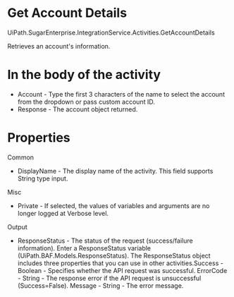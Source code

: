 ﻿# Get Account Details

UiPath.SugarEnterprise.IntegrationService.Activities.GetAccountDetails

Retrieves an account's information.

# In the body of the activity

* Account - Type the first 3 characters of the name to select the account from the dropdown or pass custom account ID.
* Response - The account object returned.

# Properties

Common

* DisplayName - The display name of the activity. This field supports String type input.

Misc

* Private - If selected, the values of variables and arguments are no longer logged at Verbose level.

Output

* ResponseStatus - The status of the request (success/failure information). Enter a ResponseStatus variable (UiPath.BAF.Models.ResponseStatus). The ResponseStatus object includes three properties that you can use in other activities.Success - Boolean - Specifies whether the API request was successful. ErrorCode - String - The response error if the API request is unsuccessful (Success=False). Message - String - The error message.
